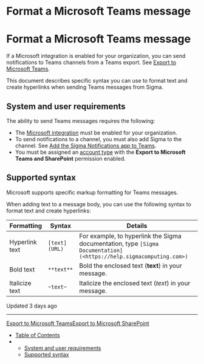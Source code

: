 # Format a Microsoft Teams message

# Format a Microsoft Teams message

If a Microsoft integration is enabled for your organization, you can send notifications to Teams channels from a Teams export. See [Export to Microsoft Teams](/docs/export-to-microsoft-teams).

This document describes specific syntax you can use to format text and create hyperlinks when sending Teams messages from Sigma.

## System and user requirements

The ability to send Teams messages requires the following:

* The [Microsoft integration](/docs/manage-microsoft-integration) must be enabled for your organization.
* To send notifications to a channel, you must also add Sigma to the channel. See [Add the Sigma Notifications app to Teams](/docs/manage-microsoft-integration#add-the-sigma-notifications-app-to-teams).
* You must be assigned an [account type](/docs/license-and-account-type-overview) with the **Export to Microsoft Teams and SharePoint** permission enabled.

## Supported syntax

Microsoft supports specific markup formatting for Teams messages.

When adding text to a message body, you can use the following syntax to format text and create hyperlinks:

| Formatting | Syntax | Details |
| --- | --- | --- |
| Hyperlink text | `[text](URL)` | For example, to hyperlink the Sigma documentation, type `[Sigma Documentation](<https://help.sigmacomputing.com>)` |
| Bold text | `**text**` | Bold the enclosed text (**text**) in your message. |
| Italicize text | `~text~` | Italicize the enclosed text (*text*) in your message. |

Updated 3 days ago

---

[Export to Microsoft Teams](/docs/export-to-microsoft-teams)[Export to Microsoft SharePoint](/docs/export-to-microsoft-sharepoint)

* [Table of Contents](#)
* + [System and user requirements](#system-and-user-requirements)
  + [Supported syntax](#supported-syntax)
